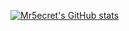 [![Mr5ecret's GitHub stats](https://github-readme-stats.vercel.app/api?username=Mr5ecret)](https://github.com/anuraghazra/github-readme-stats)
